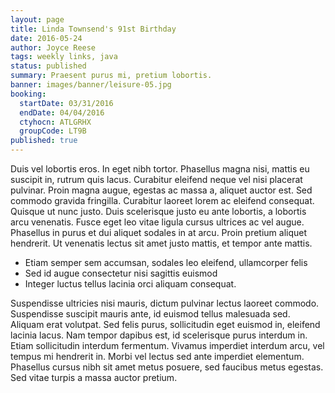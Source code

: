 ```yaml
---
layout: page
title: Linda Townsend's 91st Birthday
date: 2016-05-24
author: Joyce Reese
tags: weekly links, java
status: published
summary: Praesent purus mi, pretium lobortis.
banner: images/banner/leisure-05.jpg
booking:
  startDate: 03/31/2016
  endDate: 04/04/2016
  ctyhocn: ATLGRHX
  groupCode: LT9B
published: true
---
```

Duis vel lobortis eros. In eget nibh tortor. Phasellus magna nisi, mattis eu suscipit in, rutrum quis lacus. Curabitur eleifend neque vel nisi placerat pulvinar. Proin magna augue, egestas ac massa a, aliquet auctor est. Sed commodo gravida fringilla. Curabitur laoreet lorem ac eleifend consequat. Quisque ut nunc justo. Duis scelerisque justo eu ante lobortis, a lobortis arcu venenatis. Fusce eget leo vitae ligula cursus ultrices ac vel augue. Phasellus in purus et dui aliquet sodales in at arcu. Proin pretium aliquet hendrerit. Ut venenatis lectus sit amet justo mattis, et tempor ante mattis.

* Etiam semper sem accumsan, sodales leo eleifend, ullamcorper felis
* Sed id augue consectetur nisi sagittis euismod
* Integer luctus tellus lacinia orci aliquam consequat.

Suspendisse ultricies nisi mauris, dictum pulvinar lectus laoreet commodo. Suspendisse suscipit mauris ante, id euismod tellus malesuada sed. Aliquam erat volutpat. Sed felis purus, sollicitudin eget euismod in, eleifend lacinia lacus. Nam tempor dapibus est, id scelerisque purus interdum in. Etiam sollicitudin interdum fermentum. Vivamus imperdiet interdum arcu, vel tempus mi hendrerit in. Morbi vel lectus sed ante imperdiet elementum. Phasellus cursus nibh sit amet metus posuere, sed faucibus metus egestas. Sed vitae turpis a massa auctor pretium.
